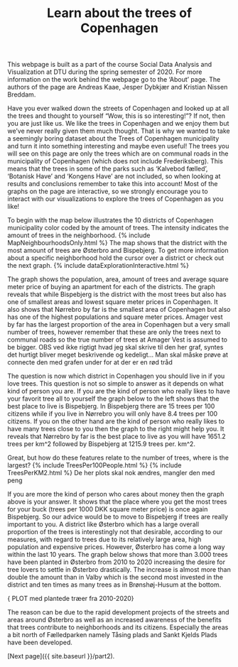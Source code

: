 ﻿---
layout: post
title: Learn about the trees of Copenhagen
---
This webpage is built as a part of the course Social Data Analysis and Visualization at DTU during the spring semester of 2020. For more information on the work behind the webpage go to the ‘About’ page. The authors of the page are Andreas Kaae, Jesper Dybkjær and Kristian Nissen Breddam. 


Have you ever walked down the streets of Copenhagen and looked up at all the trees and thought to yourself “Wow, this is so interesting!”? If not, then you are just like us. We like the trees in Copenhagen and we enjoy them but we’ve never really given them much thought. That is why we wanted to take a seemingly boring dataset about the Trees of Copenhagen municipality and turn it into something interesting and maybe even useful!
The trees you will see on this page are only the trees which are on communal roads in the municipality of Copenhagen (which does not include Frederiksberg). This means that the trees in some of the parks such as ‘Kalvebod fælled’, ‘Botanisk Have’ and ‘Kongens Have’ are not included, so when looking at results and conclusions remember to take this into account! Most of the graphs on the page are interactive, so we strongly encourage you to interact with our visualizations to explore the trees of Copenhagen as you like!

To begin with the map below illustrates the 10 districts of Copenhagen municipality color coded by the amount of trees. The intensity indicates the amount of trees in the neighborhood. 
{% include MapNeighbourhoodsOnly.html %}
The map shows that the district with the most amount of trees are Østerbro and Bispebjerg. To get more information about a specific neighborhood hold the cursor over a district or check out the next graph. 
{% include dataExplorationInteractive.html %}

The graph shows the population, area, amount of trees and average square meter price of buying an apartment for each of the districts. The graph reveals that while Bispebjerg is the district with the most trees but also has one of smallest areas and lowest square meter prices in Copenhagen. It also shows that Nørrebro by far is the smallest area of Copenhagen but also has one of the highest populations and square meter prices. Amager vest by far has the largest proportion of the area in Copenhagen but a very small number of trees, however remember that these are only the trees next to communal roads so the true number of trees at Amager Vest is assumed to be bigger. OBS ved ikke rigtigt hvad jeg skal skrive til den her graf, syntes det hurtigt bliver meget beskrivende og kedeligt… Man skal måske prøve at connecte den med grafen under for at der er en rød tråd

The question is now which district in Copenhagen you should live in if you love trees. This question is not so simple to answer as it depends on what kind of person you are. If you are the kind of person who really likes to have your favorit tree all to yourself the graph below to the left shows that the best place to live is Bispebjerg. In Bispebjerg there are 15 trees per 100 citizens while if you live in Nørrebro you will only have 8.4 trees per 100 citizens. If you on the other hand are the kind of person who really likes to have many trees close to you then the graph to the right might help you. It reveals that Nørrebro by far is the best place to live as you will have 1651.2 trees per km^2 followed by Bispebjerg at 1215.9 trees per. km^2. 
 
Great, but how do these features relate to the number of trees, where is the largest?
{% include TreesPer100People.html %}
{% include TreesPerKM2.html %}
De her plots skal nok ændres, mangler den med peng

If you are more the kind of person who cares about money then the graph above is your answer. It shows that the place where you get the most trees for your buck (trees per 1000 DKK square meter price) is once again Bispebjerg. So our advice would be to move to Bispebjerg if trees are really important to you. A district like Østerbro which has a large overall proportion of the trees is interestingly not that desirable, according to our measures, with regard to trees due to its relatively large area, high population and expensive prices. However, Østerbro has come a long way within the last 10 years. The graph below shows that more than 3.000 trees have been planted in Østerbro from 2010 to 2020 increasing the desire for tree lovers to settle in Østerbro drastically. The increase is almost more than double the amount than in Valby which is the second most invested in the district and ten times as many trees as in Brønshøj-Husum at the bottom. 

{ PLOT med plantede træer fra 2010-2020}

The reason can be due to the rapid development projects of the streets and areas around Østerbro as well as an increased awareness of the benefits that trees contribute to neighborhoods and its citizens. Especially the areas a bit north of Fælledparken namely Tåsing plads and Sankt Kjelds Plads have been developed. 


[Next page]({{ site.baseurl }}/part2).